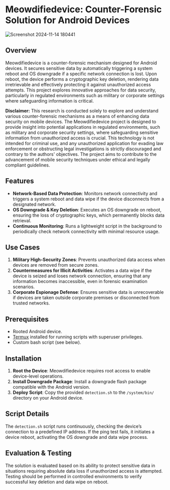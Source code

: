 # Meowdifiedevice: Counter-Forensic Solution for Android Devices
![Screenshot 2024-11-14 180441](https://github.com/user-attachments/assets/a21e29fe-d7b0-4de9-8b23-43a22100a95a)
## Overview

Meowdifiedevice is a counter-forensic mechanism designed for Android devices. It secures sensitive data by automatically triggering a system reboot and OS downgrade if a specific network connection is lost. Upon reboot, the device performs a cryptographic key deletion, rendering data irretrievable and effectively protecting it against unauthorized access attempts. This project explores innovative approaches for data security, particularly in regulated environments such as military or corporate settings where safeguarding information is critical.

**Disclaimer:** This research is conducted solely to explore and understand various counter-forensic mechanisms as a means of enhancing data security on mobile devices. The Meowdifiedevice project is designed to provide insight into potential applications in regulated environments, such as military and corporate security settings, where safeguarding sensitive information from unauthorized access is crucial. This technology is not intended for criminal use, and any unauthorized application for evading law enforcement or obstructing legal investigations is strictly discouraged and contrary to the authors' objectives. The project aims to contribute to the advancement of mobile security techniques under ethical and legally compliant guidelines.

## Features

- **Network-Based Data Protection**: Monitors network connectivity and triggers a system reboot and data wipe if the device disconnects from a designated network.
- **OS Downgrade & Key Deletion**: Executes an OS downgrade on reboot, ensuring the loss of cryptographic keys, which permanently blocks data retrieval.
- **Continuous Monitoring**: Runs a lightweight script in the background to periodically check network connectivity with minimal resource usage.

## Use Cases

1. **Military High-Security Zones**: Prevents unauthorized data access when devices are removed from secure zones.
2. **Countermeasures for Illicit Activities**: Activates a data wipe if the device is seized and loses network connection, ensuring that any information becomes inaccessible, even in forensic examination scenarios.
3. **Corporate Espionage Defense**: Ensures sensitive data is unrecoverable if devices are taken outside corporate premises or disconnected from trusted networks.

## Prerequisites

- Rooted Android device.
- [Termux](https://termux.com/) installed for running scripts with superuser privileges.
- Custom bash script (see below).

## Installation

1. **Root the Device**: Meowdifiedevice requires root access to enable device-level operations.
2. **Install Downgrade Package**: Install a downgrade flash package compatible with the Android version.
3. **Deploy Script**: Copy the provided `detection.sh` to the `/system/bin/` directory on your Android device.

## Script Details

The `detection.sh` script runs continuously, checking the device’s connection to a predefined IP address. If the ping test fails, it initiates a device reboot, activating the OS downgrade and data wipe process.

## Evaluation & Testing

The solution is evaluated based on its ability to protect sensitive data in situations requiring absolute data loss if unauthorized access is attempted. Testing should be performed in controlled environments to verify successful key deletion and data wipe on reboot.


